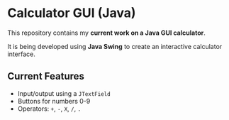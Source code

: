 # Calculator GUI (Java)

This repository contains my **current work on a Java GUI calculator**.  

It is being developed using **Java Swing** to create an interactive calculator interface.  

## Current Features

- Input/output using a `JTextField`
- Buttons for numbers 0-9
- Operators: `+`, `-`, `X`, `/`, `.`
